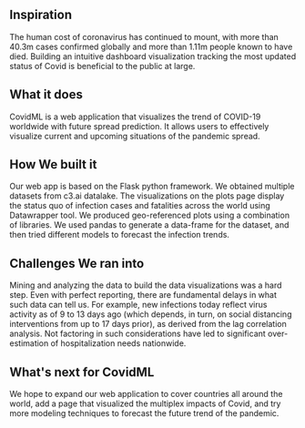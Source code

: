 ## Inspiration
The human cost of coronavirus has continued to mount, with more than 40.3m cases confirmed globally and more than 1.11m people known to have died. Building an intuitive dashboard visualization tracking the most updated status of Covid is beneficial to the public at large.

## What it does
CovidML is a web application that visualizes the trend of COVID-19 worldwide with future spread prediction. It allows users to effectively visualize current and upcoming situations of the pandemic spread.

## How We built it
Our web app is based on the Flask python framework. We obtained multiple datasets from c3.ai datalake. The visualizations on the plots page display the status quo of infection cases and fatalities across the world using Datawrapper tool. We produced geo-referenced plots using a combination of libraries. We used pandas to generate a data-frame for the dataset, and then tried different models to forecast the infection trends.

## Challenges We ran into
Mining and analyzing the data to build the data visualizations was a hard step. Even with perfect reporting, there are fundamental delays in what such data can tell us. For example, new infections today reflect virus activity as of 9 to 13 days ago (which depends, in turn, on social distancing interventions from up to 17 days prior), as derived from the lag correlation analysis. Not factoring in such considerations have led to significant over-estimation of hospitalization needs nationwide.

## What's next for CovidML
We hope to expand our web application to cover countries all around the world, add a page that visualized the multiplex impacts of Covid, and try more modeling techniques to forecast the future trend of the pandemic.
